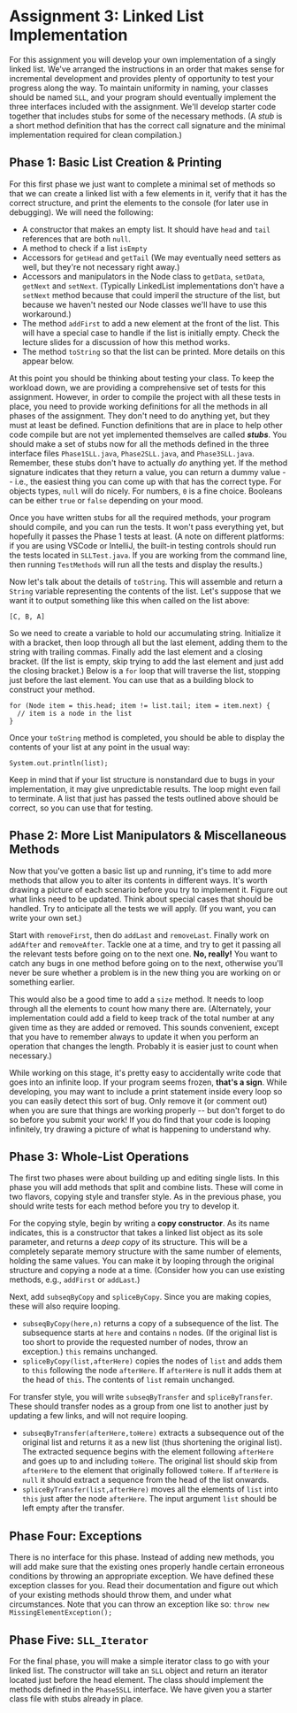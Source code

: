 # Assignment 3: Linked List Implementation

For this assignment you will develop your own implementation of a singly linked list.  We've arranged the instructions in an order that makes sense for incremental development and provides plenty of opportunity to test your progress along the way.  To maintain uniformity in naming, your classes should be named `SLL`, and your program should eventually implement the three interfaces included with the assignment.  We'll develop starter code together that includes stubs for some of the necessary methods.  (A *stub* is a short method definition that has the correct call signature and the minimal implementation required for clean compilation.)

## Phase 1: Basic List Creation & Printing

For this first phase we just want to complete a minimal set of methods so that we can create a linked list with a few elements in it, verify that it has the correct structure, and print the elements to the console (for later use in debugging).  We will need the following:

* A constructor that makes an empty list.  It should have `head` and `tail` references that are both `null`.
* A method to check if a list `isEmpty`
* Accessors for `getHead` and `getTail` (We may eventually need setters as well, but they're not necessary right away.)
* Accessors and manipulators in the Node class to `getData`, `setData`, `getNext` and `setNext`.  (Typically LinkedList implementations don't have a `setNext` method because that could imperil the structure of the list, but because we haven't nested our Node classes we'll have to use this workaround.)
* The method `addFirst` to add a new element at the front of the list.  This will have a special case to handle if the list is initially empty.  Check the lecture slides for a discussion of how this method works.
* The method `toString` so that the list can be printed.  More details on this appear below.

At this point you should be thinking about testing your class.  To keep the workload down, we are providing a comprehensive set of tests for this assignment.  However, in order to compile the project with all these tests in place, you need to provide working definitions for all the methods in all phases of the assignment.  They don't need to do anything yet, but they must at least be defined.  Function definitions that are in place to help other code compile but are not yet implemented themselves are called ***stubs***.  You should make a set of stubs now for all the methods defined in the three interface files `Phase1SLL.java`, `Phase2SLL.java`, and `Phase3SLL.java`.  Remember, these stubs don't have to actually _do_ anything yet.  If the method signature indicates that they return a value, you can return a dummy value -- i.e., the easiest thing you can come up with that has the correct type.  For objects types, `null` will do nicely.  For numbers, `0` is a fine choice.  Booleans can be either `true` or `false` depending on your mood.

Once you have written stubs for all the required methods, your program should compile, and you can run the tests.  It won't pass everything yet, but hopefully it passes the Phase 1 tests at least.  (A note on different platforms:  if you are using VSCode or IntelliJ, the built-in testing controls should run the tests located in `SLLTest.java`. If you are working from the command line, then running `TestMethods` will run all the tests and display the results.)

Now let's talk about the details of `toString`.  This will assemble and return a `String` variable representing the contents of the list.  Let's suppose that we want it to output something like this when called on the list above:

    [C, B, A]

So we need to create a variable to hold our accumulating string.  Initialize it with a bracket, then loop through all but the last element, adding them to the string with trailing commas. Finally add the last element and a closing bracket.  (If the list is empty, skip trying to add the last element and just add the closing bracket.)  Below is a `for` loop that will traverse the list, stopping just before the last element.  You can use that as a building block to construct your method.

    for (Node item = this.head; item != list.tail; item = item.next) {
      // item is a node in the list
    }

Once your `toString` method is completed, you should be able to display the contents of your list at any point in the usual way:

    System.out.println(list);

Keep in mind that if your list structure is nonstandard due to bugs in your implementation, it may give unpredictable results.  The loop might even fail to terminate.  A list that just has passed the tests outlined above should be correct, so you can use that for testing.

## Phase 2:  More List Manipulators & Miscellaneous Methods

Now that you've gotten a basic list up and running, it's time to add more methods that allow you to alter its contents in different ways.  It's worth drawing a picture of each scenario before you try to implement it.  Figure out what links need to be updated.  Think about special cases that should be handled.  Try to anticipate all the tests we will apply.  (If you want, you can write your own set.)

Start with `removeFirst`, then do `addLast` and `removeLast`.  Finally work on `addAfter` and `removeAfter`.  Tackle one at a time, and try to get it passing all the relevant tests before going on to the next one.  **No, really!**  You want to catch any bugs in one method before going on to the next, otherwise you'll never be sure whether a problem is in the new thing you are working on or something earlier.

This would also be a good time to add a `size` method.  It needs to loop through all the elements to count how many there are.  (Alternately, your implementation could add a field to keep track of the total number at any given time as they are added or removed.  This sounds convenient, except that you have to remember always to update it when you perform an operation that changes the length.
 Probably it is easier just to count when necessary.)

While working on this stage, it's pretty easy to accidentally write code that goes into an infinite loop.  If your program seems frozen, **that's a sign**.  While developing, you may want to include a print statement inside every loop so you can easily detect this sort of bug.  Only remove it (or comment out) when you are sure that things are working properly -- but don't forget to do so before you submit your work!  If you do find that your code is looping infinitely, try drawing a picture of what is happening to understand why.

## Phase 3:  Whole-List Operations

The first two phases were about building up and editing single lists.  In this phase you will add methods that split and combine lists.  These will come in two flavors, copying style and transfer style.  As in the previous phase, you should write tests for each method before you try to develop it.

For the copying style, begin by writing a **copy constructor**.  As its name indicates, this is a constructor that takes a linked list object as its sole parameter, and returns a *deep copy* of its structure.  This will be a completely separate memory structure with the same number of elements, holding the same values.  You can make it by looping through the original structure and copying a node at a time.  (Consider how you can use existing methods, e.g., `addFirst` or `addLast`.)

Next, add `subseqByCopy` and `spliceByCopy`.  Since you are making copies, these will also require looping.
* `subseqByCopy(here,n)` returns a copy of a subsequence of the list.  The subsequence starts at `here` and contains `n` nodes.  (If the original list is too short to provide the requested number of nodes, throw an exception.)  `this` remains unchanged.
* `spliceByCopy(list,afterHere)` copies the nodes of `list` and adds them to `this` following the node `afterHere`.  If `afterHere` is null it adds them at the head of `this`.  The contents of `list` remain unchanged.

For transfer style, you will write `subseqByTransfer` and `spliceByTransfer`.  These should transfer nodes as a group from one list to another just by updating a few links, and will not require looping.
* `subseqByTransfer(afterHere,toHere)` extracts a subsequence out of the original list and returns it as a new list (thus shortening the original list).  The extracted sequence begins with the element following `afterHere` and goes up to and including `toHere`.  The original list should skip from `afterHere` to the element that originally followed `toHere`.  If `afterHere` is `null` it should extract a sequence from the head of the list onwards.
* `spliceByTransfer(list,afterHere)` moves all the elements of `list` into `this` just after the node `afterHere`.  The input argument `list` should be left empty after the transfer.

## Phase Four:  Exceptions

There is no interface for this phase.  Instead of adding new methods, you will add make sure that the existing ones properly handle certain erroneous conditions by throwing an appropriate exception.  We have defined these exception classes for you.  Read their documentation and figure out which of your existing methods should throw them, and under what circumstances.  Note that you can throw an exception like so:
    `throw new MissingElementException();`


## Phase Five:  `SLL_Iterator`

For the final phase, you will make a simple iterator class to go with your linked list.  The constructor will take an `SLL` object and return an iterator located just before the head element.  The class should implement the methods defined in the `Phase5SLL` interface.  We have given you a starter class file with stubs already in place.